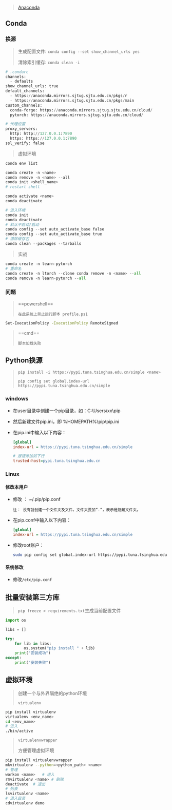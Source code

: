 <!-- 
title: 00-Python配置
sort: 
--> 

> [Anaconda](https://mirrors.tuna.tsinghua.edu.cn/anaconda/archive/?C=M&O=D)

## Conda

### 换源

> 生成配置文件: `conda config --set show_channel_urls yes`
>
> 清除索引缓存: `conda clean -i`

```python
# .condarc
channels:
  - defaults
show_channel_urls: true
default_channels:
  - https://anaconda.mirrors.sjtug.sjtu.edu.cn/pkgs/r
  - https://anaconda.mirrors.sjtug.sjtu.edu.cn/pkgs/main
custom_channels:
  conda-forge: https://anaconda.mirrors.sjtug.sjtu.edu.cn/cloud/
  pytorch: https://anaconda.mirrors.sjtug.sjtu.edu.cn/cloud/

# 代理设置
proxy_servers:
  http: http://127.0.0.1:7890
  https: https://127.0.0.1:7890
ssl_verify: false
```

> 虚拟环境

```powershell
conda env list

conda create -n <name>
conda remove -n <name> --all
conda init <shell_name>
# restart shell

conda activate <name>
conda deactivate

# 进入环境
conda init
conda deactivate
# 默认不启动/启动
conda config --set auto_activate_base false
conda config --set auto_activate_base true
# 清除缓存包
conda clean --packages --tarballs
```

> 实战

```python
conda create -n learn-pytorch
# 重命名
conda create -n ltorch --clone conda remove -n <name> --all
conda remove -n learn-pytorch --all
```

### 问题

> ==powershell==
>
> `在此系统上禁止运行脚本 profile.ps1`

```bash
Set-ExecutionPolicy -ExecutionPolicy RemoteSigned
```

> ==cmd==
>
> `脚本加载失败`

## Python换源

> `pip install -i https://pypi.tuna.tsinghua.edu.cn/simple <name>`
>
> `pip config set global.index-url https://pypi.tuna.tsinghua.edu.cn/simple`

### windows

- 在user目录中创建一个pip目录，如：C:\Users\xx\pip
- 然后新建文件pip.ini，即 %HOMEPATH%\pip\pip.ini

- 在pip.ini中输入以下内容：

  ```ini
  [global]
  index-url = https://pypi.tuna.tsinghua.edu.cn/simple
  
  # 报错添加如下行
  trusted-host=pypi.tuna.tsinghua.edu.cn
  ```
  

### Linux

#### **修改本用户**

- 修改 ： ~/.pip/pip.conf

  `注： 没有就创建一个文件夹及文件。文件夹要加“.”，表示是隐藏文件夹。`


- 在pip.conf中输入以下内容：

  ```ini
  [global]
  index-url = https://pypi.tuna.tsinghua.edu.cn/simple
  ```

- 修改root账户：

  ```bash
  sudo pip config set global.index-url https://pypi.tuna.tsinghua.edu.cn/simple
  ```
  

#### 系统修改

- 修改`/etc/pip.conf`

## 批量安装第三方库

> `pip freeze > requirements.txt`生成当前配置文件

```python
import os

libs = []

try:
    for lib in libs:
        os.system("pip install " + lib)
    print("安装成功")
except:
    print("安装失败")

```

## 虚拟环境

> 创建一个与外界隔绝的python环境
>
> `virtualenv`

```bash
pip install virtualenv
virtualenv <env_name>
cd <env_name>
# 进入
./bin/active
```

> `virtualenvwrapper`
>
> 方便管理虚拟环境

```bash
pip install virtualenvwrapper
mkvirtualenv --python=<python_path> <name>
# 管理
workon <name>	# 进入
rmvirtualenv <name>	# 删除
deactivate	# 退出
# 列表
lsvirtualenv <name>
# 进入目录
cdvirtualenv demo
```

